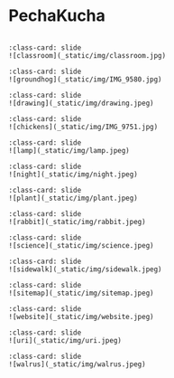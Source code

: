 # PechaKucha

<div id= "slideshow">

```{include} _static/play_pause.html
```


```{card}
:class-card: slide
![classroom](_static/img/classroom.jpg)
```

```{card}
:class-card: slide
![groundhog](_static/img/IMG_9580.jpg)
```

```{card}
:class-card: slide
![drawing](_static/img/drawing.jpeg)
```

```{card}
:class-card: slide
![chickens](_static/img/IMG_9751.jpg)
```

```{card}
:class-card: slide
![lamp](_static/img/lamp.jpeg)
```

```{card}
:class-card: slide
![night](_static/img/night.jpeg)
```

```{card}
:class-card: slide
![plant](_static/img/plant.jpeg)
```

```{card}
:class-card: slide
![rabbit](_static/img/rabbit.jpeg)
```

```{card}
:class-card: slide
![science](_static/img/science.jpeg)
```

```{card}
:class-card: slide
![sidewalk](_static/img/sidewalk.jpeg)
```

```{card}
:class-card: slide
![sitemap](_static/img/sitemap.jpeg)
```

```{card}
:class-card: slide
![website](_static/img/website.jpeg)
```

```{card}
:class-card: slide
![uri](_static/img/uri.jpeg)
```

```{card}
:class-card: slide
![walrus](_static/img/walrus.jpeg)
```

</div>